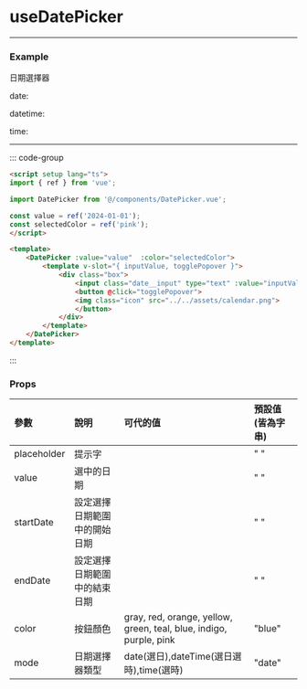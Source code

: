 <script setup>
import DatePicker from '@/components/Demo/DatePicker.vue';
</script>

# useDatePicker

---

### Example

日期選擇器

date:
<DatePicker></DatePicker>

datetime:
<DatePicker :mode="'datetime'" :color="'purple'"></DatePicker>

time:
<DatePicker :mode="'time'" :color="'gray'"></DatePicker>

---

::: code-group

```md [DatePicker.vue]
<script setup lang="ts">
import { ref } from 'vue';

import DatePicker from '@/components/DatePicker.vue';

const value = ref('2024-01-01');
const selectedColor = ref('pink');
</script>

<template>
    <DatePicker :value="value"  :color="selectedColor">
        <template v-slot="{ inputValue, togglePopover }">
            <div class="box">
                <input class="date__input" type="text" :value="inputValue" readonly>
                <button @click="togglePopover">
                <img class="icon" src="../../assets/calendar.png">
                </button>
            </div>
        </template>
    </DatePicker>
</template>
```

:::

### Props

| 參數        | 說明                         | 可代的值                                                           | 預設值(皆為字串) |
| :---------- | :--------------------------- | :----------------------------------------------------------------- | :--------------- |
| placeholder | 提示字                       |                                                                    | " "              |
| value       | 選中的日期                   |                                                                    | " "              |
| startDate   | 設定選擇日期範圍中的開始日期 |                                                                    | " "              |
| endDate     | 設定選擇日期範圍中的結束日期 |                                                                    | " "              |
| color       | 按鈕顏色                     | gray, red, orange, yellow, green, teal, blue, indigo, purple, pink | "blue"           |
| mode        | 日期選擇器類型               | date(選日),dateTime(選日選時),time(選時)                           | "date"           |
